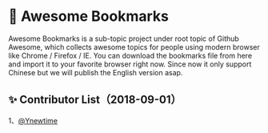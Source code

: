 📖 Awesome Bookmarks
===

Awesome Bookmarks is a sub-topic project under root topic of Github Awesome, which collects awesome topics for people using modern browser like Chrome / Firefox / IE. You can download the bookmarks file from here and import it to your favorite browser right now. Since now it only support Chinese but we will publish the English version asap.

✨ Contributor List（2018-09-01）
---

1、[@Ynewtime](http://www.ynewtime.com)
